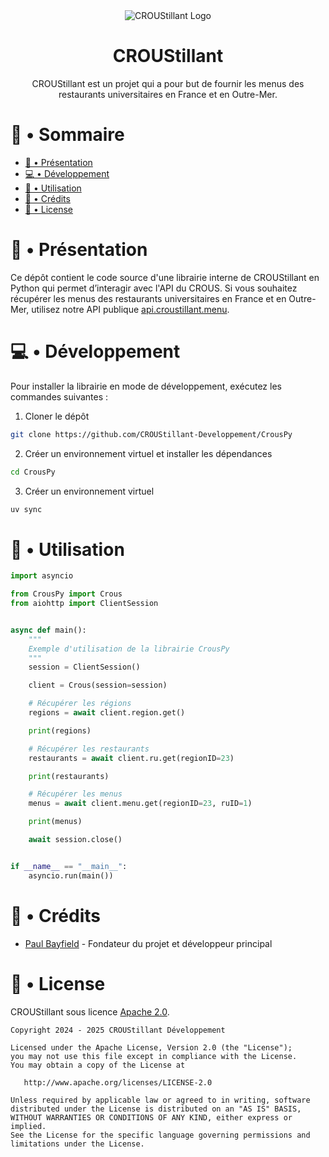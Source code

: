 <div align="center">
<img src="https://croustillant.menu/logo.png" alt="CROUStillant Logo"/>
  
# CROUStillant
CROUStillant est un projet qui a pour but de fournir les menus des restaurants universitaires en France et en Outre-Mer. 

</div>
  
# 📖 • Sommaire

- [🚀 • Présentation](#--présentation)
- [💻 • Développement](#--développement)
- [📄 • Utilisation](#--utilisation)
- [📃 • Crédits](#--crédits)
- [📝 • License](#--license)

# 🚀 • Présentation

Ce dépôt contient le code source d'une librairie interne de CROUStillant en Python qui permet d’interagir avec l'API du CROUS. Si vous souhaitez récupérer les menus des restaurants universitaires en France et en Outre-Mer, utilisez notre API publique [api.croustillant.menu](https://api.croustillant.menu).

# 💻 • Développement

Pour installer la librairie en mode de développement, exécutez les commandes suivantes :

1. Cloner le dépôt
```bash
git clone https://github.com/CROUStillant-Developpement/CrousPy
```

2. Créer un environnement virtuel et installer les dépendances
```bash
cd CrousPy
```

3. Créer un environnement virtuel
```bash	
uv sync
```

# 📄 • Utilisation

```python
import asyncio

from CrousPy import Crous
from aiohttp import ClientSession


async def main():
    """
    Exemple d'utilisation de la librairie CrousPy
    """
    session = ClientSession()

    client = Crous(session=session)

    # Récupérer les régions
    regions = await client.region.get()

    print(regions)

    # Récupérer les restaurants
    restaurants = await client.ru.get(regionID=23)

    print(restaurants)

    # Récupérer les menus
    menus = await client.menu.get(regionID=23, ruID=1)

    print(menus)

    await session.close()


if __name__ == "__main__":
    asyncio.run(main())
```

# 📃 • Crédits

- [Paul Bayfield](https://github.com/PaulBayfield) - Fondateur du projet et développeur principal

# 📝 • License

CROUStillant sous licence [Apache 2.0](LICENSE).

```
Copyright 2024 - 2025 CROUStillant Développement

Licensed under the Apache License, Version 2.0 (the "License");
you may not use this file except in compliance with the License.
You may obtain a copy of the License at

   http://www.apache.org/licenses/LICENSE-2.0

Unless required by applicable law or agreed to in writing, software
distributed under the License is distributed on an "AS IS" BASIS,
WITHOUT WARRANTIES OR CONDITIONS OF ANY KIND, either express or implied.
See the License for the specific language governing permissions and
limitations under the License.
```
